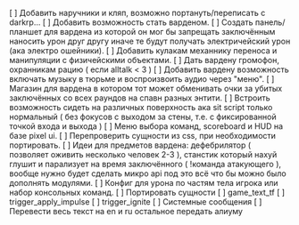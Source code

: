 [ ] Добавить наручники и кляп, возможно портануть/переписать с darkrp...
[ ] Добавить возможность стать варденом.
[ ] Создать панель/планшет для вардена из которой он мог бы запрещать заключённым наносить урон друг другу иначе те будут получать электричейский урон (ака электро ошейники).
[ ] Добавить кулакам механнику переноса и манипуляции с физичейскими объектами.
[ ] Дать вардену громофон, охранникам рацию ( если alltalk < 3 )
[ ] Добавить вардену возможность включать музыку в тюрьме и воспроизвоить аудио через "меню".
[ ] Магазин для вардена в котором тот может обменивать очки за убитых заключённых со всех раундов на спавн разных энтити.
[ ] Встроить возможность сидеть на различных поверхность ака sit script только нормальный ( без фокусов с выходом за стены, т.е. с фиксированной точкой входа и выхода )
[ ] Меню выбора команд, scoreboard и HUD на базе pixel ui.
[ ] Перепроверить сущности из css, при необходимости портировать.
[ ] Идеи для предметов вардена: дефебрилятор ( позволяет оживить несколько человек 2-3 ), станстик который нахуй глушит и парализует на время заключённого ( !команда атакующего ), вообще нужно будет сделать микро api под это всё что бы можно было дополнять модулями.
[ ] Конфиг для урона по частям тела игрока или набор консольных команд.
[ ] Портировать сущности
    [ ] game_text_tf
    [ ] trigger_apply_impulse
    [ ] trigger_ignite
[ ] Системные сообщения
[ ] Перевести весь текст на en и ru остальное передать алиуму